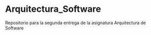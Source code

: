 # Arquitectura_Software
Repositorio para la segunda entrega de la asignatura Arquitectura de Software
